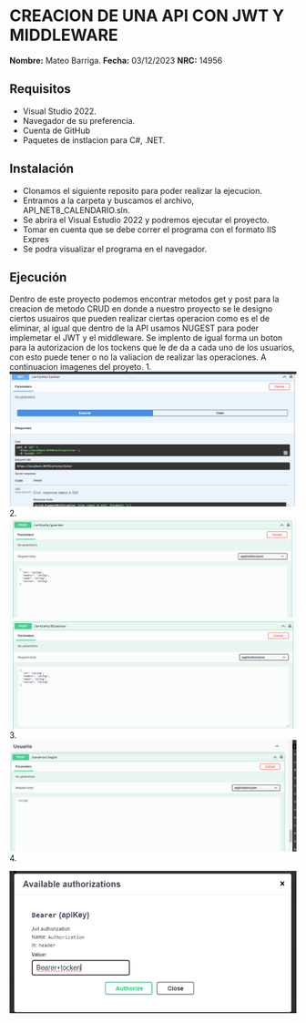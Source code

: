 # CREACION DE UNA API CON JWT Y MIDDLEWARE
**Nombre:** Mateo Barriga.
**Fecha:** 03/12/2023
**NRC:** 14956

## Requisitos

- Visual Studio 2022.
- Navegador de su preferencia. 
- Cuenta de GitHub
- Paquetes de instlacion para C#, .NET. 

## Instalación
- Clonamos el siguiente reposito para poder realizar la ejecucion. 
- Entramos a la carpeta y buscamos el archivo, API_NET8_CALENDARIO.sln.
- Se abrira el Visual Estudio 2022 y podremos ejecutar el proyecto.
- Tomar en cuenta que se debe correr el programa con el formato IIS Expres
- Se podra visualizar el programa en el navegador.
## Ejecución
Dentro de este proyecto podemos encontrar metodos get y post para la creacion de metodo CRUD en donde a nuestro proyecto se le designo ciertos usuairos que pueden realizar ciertas operacion como es el de eliminar, al igual que dentro de la API usamos NUGEST para poder implemetar el JWT y el middleware.
Se implento de igual forma un boton para la autorizacion de los tockens que le de da a cada uno de los usuarios, con esto puede tener o no la valiacion de realizar las operaciones. 
A continuacion imagenes del proyeto. 
1. 
![GET-imagen1](../README/imagenes/imagen1.png)
2. 
![GET-imagen2](../README/imagenes/imagen2.png)
![GET-imagen3](../README/imagenes/imagen3.png)
3. 
![GET-imagen4](../README/imagenes/imagen4.png)
4. 

![GET-imagen5](../README/imagenes/imagen5.png)

